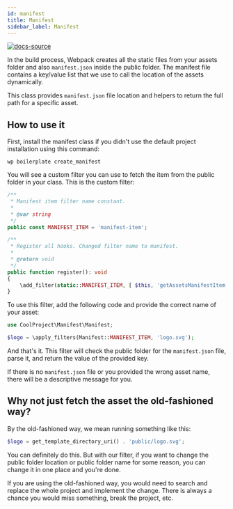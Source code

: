 ```yaml
---
id: manifest
title: Manifest
sidebar_label: Manifest
---
```


[![docs-source](https://img.shields.io/badge/source-eigthshift--libs-blue?style=for-the-badge&logo=php&labelColor=2a2a2a)](https://github.com/infinum/eightshift-libs)

In the build process, Webpack creates all the static files from your assets folder and also `manifest.json` inside the public folder. The manifest file contains a key/value list that we use to call the location of the assets dynamically.

This class provides `manifest.json` file location and helpers to return the full path for a specific asset.

## How to use it

First, install the manifest class if you didn't use the default project installation using this command:

`wp boilerplate create_manifest`

You will see a custom filter you can use to fetch the item from the public folder in your class. This is the custom filter:

```php
/**
 * Manifest item filter name constant.
 *
 * @var string
 */
public const MANIFEST_ITEM = 'manifest-item';

/**
 * Register all hooks. Changed filter name to manifest.
 *
 * @return void
 */
public function register(): void
{
	\add_filter(static::MANIFEST_ITEM, [ $this, 'getAssetsManifestItem' ]);
}
```

To use this filter, add the following code and provide the correct name of your asset:

```php
use CoolProject\Manifest\Manifest;

$logo = \apply_filters(Manifest::MANIFEST_ITEM, 'logo.svg');
```

And that's it. This filter will check the public folder for the `manifest.json` file, parse it, and return the value of the provided key.

If there is no `manifest.json` file or you provided the wrong asset name, there will be a descriptive message for you.

## Why not just fetch the asset the old-fashioned way?

By the old-fashioned way, we mean running something like this:

```php
$logo = get_template_directory_uri() . 'public/logo.svg';
```

You can definitely do this. But with our filter, if you want to change the public folder location or public folder name for some reason, you can change it in one place and you're done.

If you are using the old-fashioned way, you would need to search and replace the whole project and implement the change. There is always a chance you would miss something, break the project, etc.

<div class="legacy-badge legacy-badge--v5"></div>
